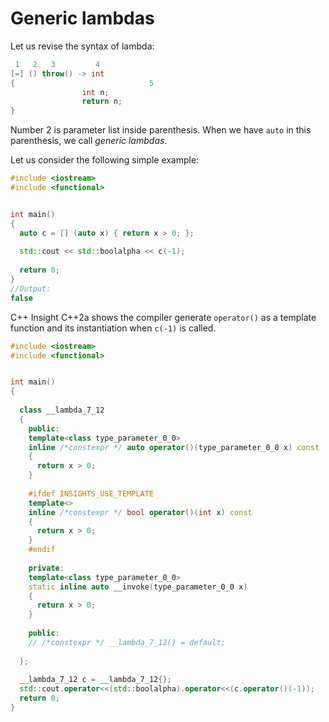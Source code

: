 # Generic lambdas

Let us revise the syntax of lambda:
```c++
 1   2   3         4        
[=] () throw() -> int
{                              5
                int n;
                return n;
}
```
Number 2 is parameter list inside parenthesis. When we have `auto` in this parenthesis, we call *generic lambdas*.

Let us consider the following simple example:
```c++
#include <iostream>
#include <functional>


int main()
{
  auto c = [] (auto x) { return x > 0; };
  
  std::cout << std::boolalpha << c(-1);
  
  return 0;
}
//Output:
false
```
C++ Insight C++2a shows the compiler generate `operator()` as a template function and its instantiation when `c(-1)` is called.
```c++
#include <iostream>
#include <functional>


int main()
{
    
  class __lambda_7_12
  {
    public: 
    template<class type_parameter_0_0>
    inline /*constexpr */ auto operator()(type_parameter_0_0 x) const
    {
      return x > 0;
    }
    
    #ifdef INSIGHTS_USE_TEMPLATE
    template<>
    inline /*constexpr */ bool operator()(int x) const
    {
      return x > 0;
    }
    #endif
    
    private: 
    template<class type_parameter_0_0>
    static inline auto __invoke(type_parameter_0_0 x)
    {
      return x > 0;
    }
    
    public:
    // /*constexpr */ __lambda_7_12() = default;
    
  };
  
  __lambda_7_12 c = __lambda_7_12{};
  std::cout.operator<<(std::boolalpha).operator<<(c.operator()(-1));
  return 0;
}
```
